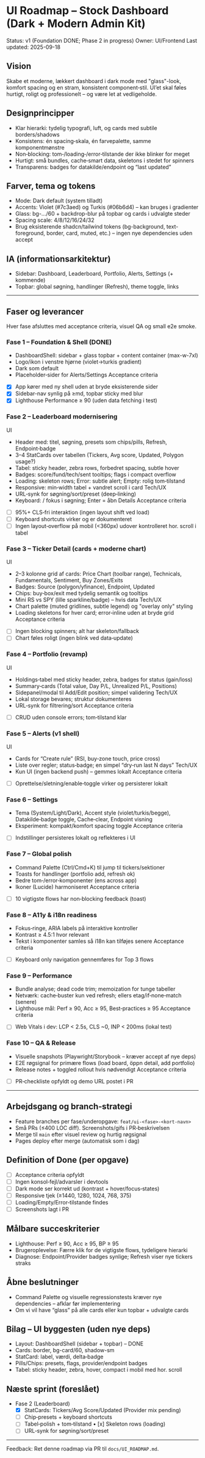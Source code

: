 # UI Roadmap – Stock Dashboard (Dark + Modern Admin Kit)

Status: v1 (Foundation DONE; Phase 2 in progress)
Owner: UI/Frontend
Last updated: 2025-09-18

## Vision
Skabe et moderne, lækkert dashboard i dark mode med "glass"-look, komfort spacing og en stram, konsistent component‑stil. UI’et skal føles hurtigt, roligt og professionelt – og være let at vedligeholde.

## Designprincipper
- Klar hierarki: tydelig typografi, luft, og cards med subtile borders/shadows
- Konsistens: én spacing‑skala, én farvepalette, samme komponentmønstre
- Non‑blocking: tom‑/loading‑/error‑tilstande der ikke blinker for meget
- Hurtigt: små bundles, cache‑smart data, skeletons i stedet for spinners
- Transparens: badges for datakilde/endpoint og “last updated”

## Farver, tema og tokens
- Mode: Dark default (system tilladt)
- Accents: Violet (#7c3aed) og Turkis (#06b6d4) – kan bruges i gradienter
- Glass: bg-…/60 + backdrop-blur på topbar og cards i udvalgte steder
- Spacing scale: 4/8/12/16/24/32
- Brug eksisterende shadcn/tailwind tokens (bg-background, text-foreground, border, card, muted, etc.) – ingen nye dependencies uden accept

## IA (informationsarkitektur)
- Sidebar: Dashboard, Leaderboard, Portfolio, Alerts, Settings (+ kommende)
- Topbar: global søgning, handlinger (Refresh), theme toggle, links

---

## Faser og leverancer

Hver fase afsluttes med acceptance criteria, visuel QA og small e2e smoke.

### Fase 1 – Foundation & Shell (DONE)
- DashboardShell: sidebar + glass topbar + content container (max-w-7xl)
- Logo/ikon i venstre hjørne (violet→turkis gradient)
- Dark som default
- Placeholder‑sider for Alerts/Settings
Acceptance criteria
- [x] App kører med ny shell uden at bryde eksisterende sider
- [x] Sidebar-nav synlig på ≥md, topbar sticky med blur
- [x] Lighthouse Performance ≥ 90 (uden data fetching i test)

### Fase 2 – Leaderboard modernisering
UI
- Header med: titel, søgning, presets som chips/pills, Refresh, Endpoint‑badge
- 3–4 StatCards over tabellen (Tickers, Avg score, Updated, Polygon usage?)
- Tabel: sticky header, zebra rows, forbedret spacing, subtle hover
- Badges: score/fund/tech/sent tooltips; flags i compact overflow
- Loading: skeleton rows; Error: subtle alert; Empty: rolig tom‑tilstand
- Responsive: min‑width tabel + vandret scroll i card
Tech/UX
- URL‑synk for søgning/sort/preset (deep‑linking)
- Keyboard: / fokus i søgning; Enter = åbn Details
Acceptance criteria
- [ ] 95%+ CLS‑fri interaktion (ingen layout shift ved load)
- [ ] Keyboard shortcuts virker og er dokumenteret
- [ ] Ingen layout‑overflow på mobil (<360px) udover kontrolleret hor. scroll i tabel

### Fase 3 – Ticker Detail (cards + moderne chart)
UI
- 2–3 kolonne grid af cards: Price Chart (toolbar range), Technicals, Fundamentals, Sentiment, Buy Zones/Exits
- Badges: Source (polygon/yfinance), Endpoint, Updated
- Chips: buy‑box/exit med tydelig semantik og tooltips
- Mini RS vs SPY (lille sparkline/badge) – hvis data
Tech/UX
- Chart palette (muted gridlines, subtle legend) og "overlay only" styling
- Loading skeletons for hver card; error‑inline uden at bryde grid
Acceptance criteria
- [ ] Ingen blocking spinners; alt har skeleton/fallback
- [ ] Chart føles roligt (ingen blink ved data‑update)

### Fase 4 – Portfolio (revamp)
UI
- Holdings‑tabel med sticky header, zebra, badges for status (gain/loss)
- Summary‑cards (Total value, Day P/L, Unrealized P/L, Positions)
- Sidepanel/modal til Add/Edit position; simpel validering
Tech/UX
- Lokal storage bevares; struktur dokumenteres
- URL‑synk for filtrering/sort
Acceptance criteria
- [ ] CRUD uden console errors; tom‑tilstand klar

### Fase 5 – Alerts (v1 shell)
UI
- Cards for “Create rule” (RSI, buy‑zone touch, price cross)
- Liste over regler; status‑badge; en simpel “dry‑run last N days”
Tech/UX
- Kun UI (ingen backend push) – gemmes lokalt
Acceptance criteria
- [ ] Oprettelse/sletning/enable‑toggle virker og persisterer lokalt

### Fase 6 – Settings
- Tema (System/Light/Dark), Accent style (violet/turkis/begge), Datakilde‑badge toggle, Cache‑clear, Endpoint visning
- Eksperiment: kompakt/komfort spacing toggle
Acceptance criteria
- [ ] Indstillinger persisteres lokalt og reflekteres i UI

### Fase 7 – Global polish
- Command Palette (Ctrl/Cmd+K) til jump til tickers/sektioner
- Toasts for handlinger (portfolio add, refresh ok)
- Bedre tom‑/error‑komponenter (ens across app)
- Ikoner (Lucide) harmoniseret
Acceptance criteria
- [ ] 10 vigtigste flows har non‑blocking feedback (toast)

### Fase 8 – A11y & i18n readiness
- Fokus‑ringe, ARIA labels på interaktive kontroller
- Kontrast ≥ 4.5:1 hvor relevant
- Tekst i komponenter samles så i18n kan tilføjes senere
Acceptance criteria
- [ ] Keyboard only navigation gennemføres for Top 3 flows

### Fase 9 – Performance
- Bundle analyse; dead code trim; memoization for tunge tabeller
- Netværk: cache‑buster kun ved refresh; ellers etag/if‑none‑match (senere)
- Lighthouse mål: Perf ≥ 90, Acc ≥ 95, Best‑practices ≥ 95
Acceptance criteria
- [ ] Web Vitals i dev: LCP < 2.5s, CLS ~0, INP < 200ms (lokal test)

### Fase 10 – QA & Release
- Visuelle snapshots (Playwright/Storybook – kræver accept af nye deps)
- E2E røgsignal for primære flows (load board, öppn detail, add portfolio)
- Release notes + toggled rollout hvis nødvendigt
Acceptance criteria
- [ ] PR‑checkliste opfyldt og demo URL postet i PR

---

## Arbejdsgang og branch‑strategi
- Feature branches per fase/underopgave: `feat/ui-<fase>-<kort-navn>`
- Små PRs (≤400 LOC diff). Screenshots/gifs i PR‑beskrivelsen
- Merge til `main` efter visuel review og hurtig røgsignal
- Pages deploy efter merge (automatisk som i dag)

## Definition of Done (per opgave)
- [ ] Acceptance criteria opfyldt
- [ ] Ingen konsol‑fejl/advarsler i devtools
- [ ] Dark mode ser korrekt ud (kontrast + hover/focus‑states)
- [ ] Responsive tjek (≥1440, 1280, 1024, 768, 375)
- [ ] Loading/Empty/Error‑tilstande findes
- [ ] Screenshots lagt i PR

## Målbare succeskriterier
- Lighthouse: Perf ≥ 90, Acc ≥ 95, BP ≥ 95
- Brugeroplevelse: Færre klik for de vigtigste flows, tydeligere hierarki
- Diagnose: Endpoint/Provider badges synlige; Refresh viser nye tickers straks

## Åbne beslutninger
- Command Palette og visuelle regressionstests kræver nye dependencies – afklar før implementering
- Om vi vil have “glass” på alle cards eller kun topbar + udvalgte cards

## Bilag – UI byggesten (uden nye deps)
- Layout: DashboardShell (sidebar + topbar) – DONE
- Cards: border, bg-card/60, shadow-sm
- StatCard: label, værdi, delta‑badge
- Pills/Chips: presets, flags, provider/endpoint badges
- Tabel: sticky header, zebra, hover, compact i mobil med hor. scroll

## Næste sprint (foreslået)
- Fase 2 (Leaderboard)
  - [x] StatCards: Tickers/Avg Score/Updated (Provider mix pending)
  - [ ] Chip‑presets + keyboard shortcuts
  - [ ] Tabel‑polish + tom‑tilstand  •  [x] Skeleton rows (loading)
  - [ ] URL‑synk for søgning/sort/preset

---

Feedback: Ret denne roadmap via PR til `docs/UI_ROADMAP.md`.

